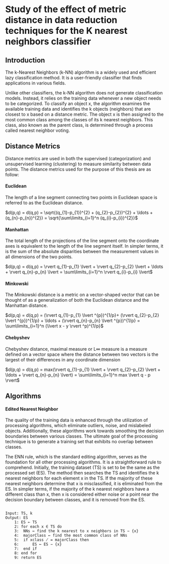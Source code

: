 # Study of the effect of metric distance in data reduction techniques for the K nearest neighbors classifier

## Introduction

The k-Nearest Neighbors (k-NN) algorithm is a widely used and efficient lazy classification method. It is a user-friendly classifier that finds applications in various fields.

Unlike other classifiers, the k-NN algorithm does not generate classification models. Instead, it relies on the training data whenever a new object needs to be categorized. To classify an object x, the algorithm examines the available training data and identifies the k objects (neighbors) that are closest to x based on a distance metric. The object x is then assigned to the most common class among the classes of its k nearest neighbors. This class, also known as the parent class, is determined through a process called nearest neighbor voting.

## Distance Metrics

Distance metrics are used in both the supervised (categorization) and unsupervised learning (clustering) to measure similarity between data points. The distance metrics used for the purpose of this thesis are as follow:

#### Euclidean

The length of a line segment connecting two points in Euclidean space is referred to as the Euclidean distance.

$d(p,q) = d(q,p) = \sqrt{(q_{1}-p_{1})^{2} + (q_{2}-p_{2})^{2} + \ldots + (q_{n}-p_{n})^{2}} = \sqrt{\sum\limits_{i=1}^n (q_{i}-p_{i})^{2}}$

#### Manhattan

The total length of the projections of the line segment onto the coordinate axes is equivalent to the length of the line segment itself. In simpler terms, it is the sum of the absolute disparities between the measurement values in all dimensions of the two points.

$d(p,q) = d(q,p) = \rvert q_{1}-p_{1} \lvert + \rvert q_{2}-p_{2} \lvert + \ldots + \rvert q_{n}-p_{n} \lvert = \sum\limits_{i=1}^n \rvert q_{i}-p_{i} \lvert$

#### Minkowski

The Minkowski distance is a metric on a vector-shaped vector that can be thought of as a generalization of both the Euclidean distance and the Manhattan distance.

$d(p,q) = d(q,p) = (\rvert q_{1}-p_{1} \lvert ^{p})^{1/p}+ (\rvert q_{2}-p_{2} \lvert ^{p})^{1/p} + \ldots + (\rvert q_{n}-p_{n} \lvert ^{p})^{1/p} = \sum\limits_{i=1}^n (\lvert x - y \rvert ^p)^{1/p}$

#### Chebyshev

Chebyshev distance, maximal measure or L∞ measure is a measure defined on a vector space where the distance between two vectors is the largest of their differences in any coordinate dimension

$d(p,q) = d(q,p) = max(\rvert q_{1}-p_{1} \lvert + \rvert q_{2}-p_{2} \lvert  + \ldots + \rvert q_{n}-p_{n} \lvert) = \sum\limits_{i=1}^n max \lvert q - p \rvert$

## Algorithms

#### Edited Nearest Neighbor

The quality of the training data is enhanced through the utilization of processing algorithms, which eliminate outliers, noise, and mislabeled objects. Additionally, these algorithms work towards smoothing the decision boundaries between various classes. The ultimate goal of the processing technique is to generate a training set that exhibits no overlap between classes. 

The ENN rule, which is the standard editing algorithm, serves as the foundation for all other processing algorithms. It is a straightforward rule to comprehend. Initially, the training dataset (TS) is set to be the same as the processed set (ES). The method then searches the TS and identifies the k nearest neighbors for each element x in the TS. If the majority of these nearest neighbors determine that x is misclassified, it is eliminated from the ES. In simpler terms, if the majority of the k nearest neighbors have a different class than x, then x is considered either noise or a point near the decision boundary between classes, and it is removed from the ES.

<code>
Input: TS, k
Output: ES
	1: ES ← TS
	2: for each x ∈ TS do
	3: 	NNs ← find the k nearest to x neighbors in TS − {x}
	4: 	majorClass ← find the most common class of NNs
	5: 	if xclass ̸ = majorClass then
	6: 		ES ← ES − {x}
	7: 	end if
	8: end for
	9: return ES
</code>